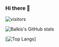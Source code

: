 ### Hi there 👋 

![visitors](https://visitor-badge.glitch.me/badge?page_id=page.id)
<!--
**balkisdirahoui/balkisdirahoui** is a ✨ _special_ ✨ repository because its `README.md` (this file) appears on your GitHub profile.

Here are some ideas to get you started:

- 🔭 I’m currently working on ...
- 🌱 I’m currently learning ...
- 👯 I’m looking to collaborate on ...
- 🤔 I’m looking for help with ...
- 💬 Ask me about ...
- 📫 How to reach me: ...
- 😄 Pronouns: ...
- ⚡ Fun fact: ...
-->



![Balkis's GitHub stats](https://github-readme-stats.vercel.app/api?username=balkisdirahoui&show_icons=true&theme=radical)

[![Top Langs](https://github-readme-stats.vercel.app/api/top-langs/?username=balkisdirahoui&layout=compact&theme=radical)]
